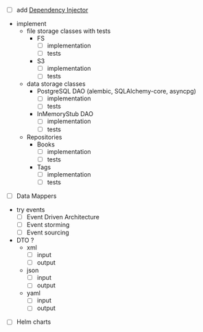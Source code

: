 * [ ] add [Dependency Injector](https://python-dependency-injector.ets-labs.org/)
* implement
  * file storage classes with tests
    * FS
      * [ ] implementation
      * [ ] tests
    * S3
      * [ ] implementation
      * [ ] tests
  * data storage classes
    * PostgreSQL DAO (alembic, SQLAlchemy-core, asyncpg)
      * [ ] implementation
      * [ ] tests
    * InMemoryStub DAO
      * [ ] implementation
      * [ ] tests
  * Repositories
    * Books
      * [ ] implementation
      * [ ] tests
    * Tags
      * [ ] implementation
      * [ ] tests
* [ ] Data Mappers
* try events
  * [ ] Event Driven Architecture
  * [ ] Event storming
  * [ ] Event sourcing
* DTO ?
  * xml
    * [ ] input
    * [ ] output
  * json
    * [ ] input
    * [ ] output
  * yaml
    * [ ] input
    * [ ] output
* [ ] Helm charts
